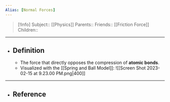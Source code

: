 ```yaml
---
Alias: [Normal Forces]
---
```

> [!Info]
> Subject:: [[Physics]]
> Parents:: 
> Friends:: [[Friction Force]]
> Children:: 
---
- ## Definition
	- The force that directly opposes the compression of **atomic bonds**.
	- Visualized with the [[Spring and Ball Model]]:
	  ![[Screen Shot 2023-02-15 at 9.23.00 PM.png|400]]
---
- ## Reference